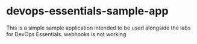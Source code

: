 # devops-essentials-sample-app

This is a simple sample application intended to be used alongside the labs for DevOps Essentials.
webhooks is not working

